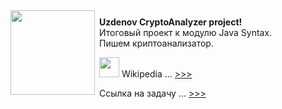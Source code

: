<p><img height=135 src="https://upload.wikimedia.org/wikipedia/commons/thumb/2/2b/Caesar3.svg/1280px-Caesar3.svg.png"  class="leftimg" style="float:left; margin: 7px 7px 7px 0;"><br><b>Uzdenov CryptoAnalyzer project!</b><br>
Итоговый проект к модулю Java Syntax.<br>Пишем криптоанализатор.</p>

<img height=32 src="https://upload.wikimedia.org/wikipedia/commons/thumb/b/bd/Wikipedia-logo-v2-bw.svg/263px-Wikipedia-logo-v2-bw.svg.png">&nbsp;Wikipedia ... <a href="https://ru.wikipedia.org/wiki/%D0%A8%D0%B8%D1%84%D1%80_%D0%A6%D0%B5%D0%B7%D0%B0%D1%80%D1%8F">&gt;&gt;&gt;</a>

 Ссылка на задачу ... <a href="https://javarush.com/tasks/com.javarush.task.jdk13.task53.task5307">&gt;&gt;&gt;</a>
